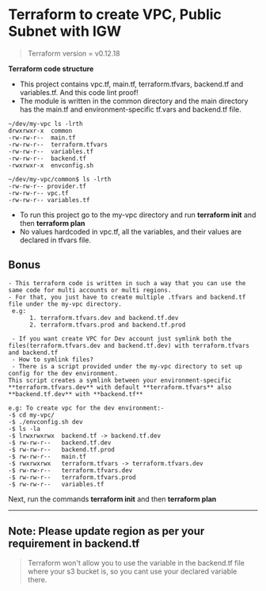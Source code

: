 # Terraform to create VPC, Public Subnet with IGW

>Terraform version = v0.12.18

**Terraform code structure**
- This project contains vpc.tf, main.tf, terraform.tfvars, backend.tf and variables.tf. And this code lint proof!
- The module is written in the common directory and the main directory has the main.tf and environment-specific tf.vars and backend.tf file.

```
~/dev/my-vpc ls -lrth
drwxrwxr-x  common
-rw-rw-r--  main.tf
-rw-rw-r--  terraform.tfvars
-rw-rw-r--  variables.tf
-rw-rw-r--  backend.tf
-rwxrwxr-x  envconfig.sh

~/dev/my-vpc/common$ ls -lrth
-rw-rw-r-- provider.tf
-rw-rw-r-- vpc.tf
-rw-rw-r-- variables.tf
```

- To run this project go to the my-vpc directory and run **terraform init** and then **terraform plan**
- No values hardcoded in vpc.tf, all the variables, and their values are declared in tfvars file.

## Bonus
```
- This terraform code is written in such a way that you can use the same code for multi accounts or multi regions.
- For that, you just have to create multiple .tfvars and backend.tf file under the my-vpc directory.
 e.g:
      1. terraform.tfvars.dev and backend.tf.dev
      2. terraform.tfvars.prod and backend.tf.prod
 
 - If you want create VPC for Dev account just symlink both the files(terraform.tfvars.dev and backend.tf.dev) with terraform.tfvars and backend.tf
 - How to symlink files?
 - There is a script provided under the my-vpc directory to set up config for the dev environment.
This script creates a symlink between your environment-specific **terraform.tfvars.dev** with default **terraform.tfvars** also **backend.tf.dev** with **backend.tf**

e.g: To create vpc for the dev environment:-
-$ cd my-vpc/
-$ ./envconfig.sh dev
-$ ls -la
-$ lrwxrwxrwx  backend.tf -> backend.tf.dev
-$ rw-rw-r--   backend.tf.dev
-$ rw-rw-r--   backend.tf.prod
-$ rw-rw-r--   main.tf
-$ rwxrwxrwx   terraform.tfvars -> terraform.tfvars.dev
-$ rw-rw-r--   terraform.tfvars.dev
-$ rw-rw-r--   terraform.tfvars.prod
-$ rw-rw-r--   variables.tf

```

Next, run the commands **terraform init** and then **terraform plan**

------------------------------------------------------------------------------

## Note: Please update region as per your requirement in backend.tf

> Terraform won't allow you to use the variable in the backend.tf file where your s3 bucket is, so you cant use your declared variable there.
